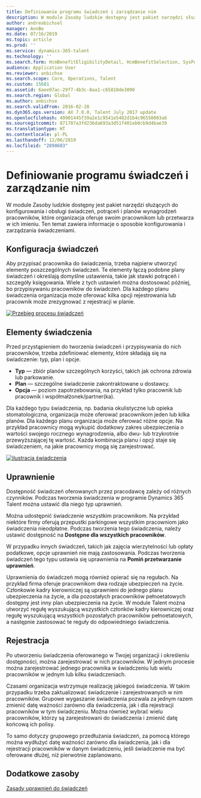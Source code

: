 ```yaml
---
title: Definiowanie programu świadczeń i zarządzanie nim
description: W module Zasoby ludzkie dostępny jest pakiet narzędzi służących do konfigurowania i obsługi świadczeń, potrąceń i planów wynagrodzeń pracowników, które organizacja oferuje swoim pracownikom lub przetwarza w ich imieniu. Ten artykuł zawiera informacje o sposobie konfigurowania zarządzania świadczeniami.
author: andreabichsel
manager: AnnBe
ms.date: 07/16/2019
ms.topic: article
ms.prod: ''
ms.service: dynamics-365-talent
ms.technology: ''
ms.search.form: HcmBenefitEligibilityDetail, HcmBenefitSelection, SysPolicyListPage, SysPolicySourceDocumentRuleType
audience: Application User
ms.reviewer: anbichse
ms.search.scope: Core, Operations, Talent
ms.custom: 15681
ms.assetid: 6aee97ac-29f7-4b3c-8aa1-c65810de3090
ms.search.region: Global
ms.author: anbichse
ms.search.validFrom: 2016-02-28
ms.dyn365.ops.version: AX 7.0.0, Talent July 2017 update
ms.openlocfilehash: 49901445f39a2e1c9541e5482d1b4c96550003a6
ms.sourcegitcommit: 871707a3fd236da693a3d51f401eb0cb9d4bae39
ms.translationtype: HT
ms.contentlocale: pl-PL
ms.lasthandoff: 12/06/2019
ms.locfileid: "2898603"
---
```

# <a name="define-and-manage-a-benefits-program"></a>Definiowanie programu świadczeń i zarządzanie nim

W module Zasoby ludzkie dostępny jest pakiet narzędzi służących do konfigurowania i obsługi świadczeń, potrąceń i planów wynagrodzeń pracowników, które organizacja oferuje swoim pracownikom lub przetwarza w ich imieniu. Ten temat zawiera informacje o sposobie konfigurowania i zarządzania świadczeniami.

<a name="benefit-setup"></a>Konfiguracja świadczeń
-------------

Aby przypisać pracownika do świadczenia, trzeba najpierw utworzyć elementy poszczególnych świadczeń. Te elementy łączą podobne plany świadczeń i określają domyślne ustawienia, takie jak stawki potrąceń i szczegóły księgowania. Wiele z tych ustawień można dostosować później, bo przypisywaniu pracowników do świadczeń. Dla każdego planu świadczenia organizacja może oferować kilka opcji rejestrowania lub pracownik może zrezygnować z rejestracji w planie. 

[![Przebieg procesu świadczeń](./media/benefit-process-flow1.png)](./media/benefit-process-flow1.png)

## <a name="benefit-elements"></a>Elementy świadczenia

Przed przystąpieniem do tworzenia świadczeń i przypisywania do nich pracowników, trzeba zdefiniować elementy, które składają się na świadczenie: typ, plan i opcje.

-   **Typ** — zbiór planów szczególnych korzyści, takich jak ochrona zdrowia lub parkowanie.
-   **Plan** — szczególne świadczenie zakontraktowane u dostawcy.
-   **Opcja** — poziom zapotrzebowania, na przykład tylko pracownik lub pracownik i współmałżonek/partner(ka).

Dla każdego typu świadczenia, np. badania okulistyczne lub opieka stomatologiczna, organizacja może oferować pracownikom jeden lub kilka planów. Dla każdego planu organizacja może oferować różne opcje. Na przykład pracownicy mogą wykupić dodatkowy zakres ubezpieczenia o wartości swojego rocznego wynagrodzenia, albo dwu- lub trzykrotnie przewyższającej tę wartość. Każda kombinacja planu i opcji staje się świadczeniem, na jakie pracownicy mogą się zarejestrować. 

[![ilustracja świadczenia](./media/benefit-pic.png)](./media/benefit-pic.png)

## <a name="eligibility"></a>Uprawnienie
Dostępność świadczeń oferowanych przez pracodawcę zależy od różnych czynników. Podczas tworzenia świadczenia w programie Dynamics 365 Talent można ustawić dla niego typ uprawnień. 

Można udostępnić świadczenie wszystkim pracownikom. Na przykład niektóre firmy oferują przepustki parkingowe wszystkim pracowniom jako świadczenia nieodpłatne. Podczas tworzenia tego świadczenia, należy ustawić dostępność na **Dostępne dla wszystkich pracowników**. 

W przypadku innych świadczeń, takich jak zajęcia wierzytelności lub opłaty podatkowe, opcje uprawnień nie mają zastosowania. Podczas tworzenia świadczeń tego typu ustawia się uprawnienia na **Pomiń przetwarzanie uprawnień**. 

Uprawnienia do świadczeń mogą również opierać się na regułach. Na przykład firma oferuje pracownikom dwa rodzaje ubezpieczeń na życie. Członkowie kadry kierowniczej są uprawnieni do jednego planu ubezpieczenia na życie, a dla pozostałych pracowników pełnoetatowych dostępny jest inny plan ubezpieczenia na życie. W module Talent można utworzyć regułę wyszukującą wszystkich członków kadry kierowniczej oraz regułę wyszukującą wszystkich pozostałych pracowników pełnoetatowych, a następnie zastosować te reguły do odpowiedniego świadczenia.

## <a name="enrollment"></a>Rejestracja
Po utworzeniu świadczenia oferowanego w Twojej organizacji i określeniu dostępności, można zarejestrować w nich pracowników. W jednym procesie można zarejestrować jednego pracownika w świadczeniu lub wielu pracowników w jednym lub kilku świadczeniach. 

Czasami organizacja wstrzymuje realizację jakiegoś świadczenia. W takim przypadku trzeba zaktualizować świadczenie i zarejestrowanych w nim pracowników. Grupowe wygaszanie świadczenia pozwala za jednym razem zmienić datę ważności zarówno dla świadczenia, jak i dla rejestracji pracowników w tym świadczeniu. Można również wybrać wielu pracowników, którzy są zarejestrowani do świadczenia i zmienić datę końcową ich polisy. 

To samo dotyczy grupowego przedłużania świadczeń, za pomocą którego można wydłużyć datę ważności zarówno dla świadczenia, jak i dla rejestracji pracowników w danym świadczeniu, jeśli świadczenie ma być oferowane dłużej, niż pierwotnie zaplanowano.

<a name="additional-resources"></a>Dodatkowe zasoby
--------

[Zasady uprawnień do świadczeń](benefit-eligibility-policies.md)



